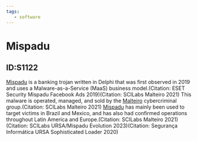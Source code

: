 ```yaml
---
tags:
   - software
---
```

# Mispadu
## ID:S1122
[Mispadu](software/S1122) is a banking trojan written in Delphi that was first observed in 2019 and uses a Malware-as-a-Service (MaaS) business model.(Citation: ESET Security Mispadu Facebook Ads 2019)(Citation: SCILabs Malteiro 2021) This malware is operated, managed, and sold by the [Malteiro](groups/G1026) cybercriminal group.(Citation: SCILabs Malteiro 2021) [Mispadu](software/S1122) has mainly been used to target victims in Brazil and Mexico, and has also had confirmed operations throughout Latin America and Europe.(Citation: SCILabs Malteiro 2021)(Citation: SCILabs URSA/Mispadu Evolution 2023)(Citation: Segurança Informática URSA Sophisticated Loader 2020) 

